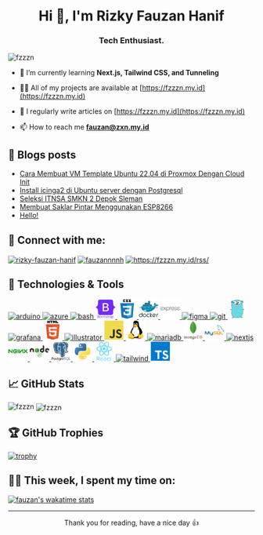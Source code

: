 <h1 align="center">Hi 👋, I'm Rizky Fauzan Hanif</h1>
<h3 align="center">Tech Enthusiast.</h3>

<p align="left"> <img src="https://komarev.com/ghpvc/?username=fzzzn&label=Profile%20views&color=0e75b6&style=flat" alt="fzzzn" /> </p>

- 🌱 I’m currently learning **Next.js, Tailwind CSS, and Tunneling**

- 👨‍💻 All of my projects are available at [https://fzzzn.my.id](https://fzzzn.my.id)

- 📝 I regularly write articles on [https://fzzzn.my.id](https://fzzzn.my.id)

- 📫 How to reach me **fauzan@zxn.my.id**

## 📰 Blogs posts

<!-- BLOG-POST-LIST:START -->
- [Cara Membuat VM Template Ubuntu 22.04 di Proxmox Dengan Cloud Init](https://fzzzn.my.id/cara-membuat-vm-template-ubuntu-22-04-di-proxmox-dengan-cloud-init/)
- [Install icinga2 di Ubuntu server dengan Postgresql](https://fzzzn.my.id/install-icinga2-di-ubuntu-sever/)
- [Seleksi ITNSA SMKN 2 Depok Sleman](https://fzzzn.my.id/seleksi-itnsa-smkn-2-depok-sleman/)
- [Membuat Saklar Pintar Menggunakan ESP8266](https://fzzzn.my.id/membuat-saklar-pintar-menggunakan-esp8266/)
- [Hello!](https://fzzzn.my.id/hello/)
<!-- BLOG-POST-LIST:END -->

## 💼 Connect with me:

<p align="left">
<a href="https://linkedin.com/in/rizky-fauzan-hanif" target="blank"><img align="center" src="https://raw.githubusercontent.com/rahuldkjain/github-profile-readme-generator/master/src/images/icons/Social/linked-in-alt.svg" alt="rizky-fauzan-hanif" height="30" width="40" /></a>
<a href="https://instagram.com/fauzannnnh" target="blank"><img align="center" src="https://raw.githubusercontent.com/rahuldkjain/github-profile-readme-generator/master/src/images/icons/Social/instagram.svg" alt="fauzannnnh" height="30" width="40" /></a>
<a href="/https://fzzzn.my.id/rss/" target="blank"><img align="center" src="https://raw.githubusercontent.com/rahuldkjain/github-profile-readme-generator/master/src/images/icons/Social/rss.svg" alt="https://fzzzn.my.id/rss/" height="30" width="40" /></a>
</p>

## 🔧 Technologies & Tools

<p align="left"> <a href="https://www.arduino.cc/" target="_blank" rel="noreferrer"> <img src="https://cdn.worldvectorlogo.com/logos/arduino-1.svg" alt="arduino" width="40" height="40"/> </a> <a href="https://azure.microsoft.com/en-in/" target="_blank" rel="noreferrer"> <img src="https://www.vectorlogo.zone/logos/microsoft_azure/microsoft_azure-icon.svg" alt="azure" width="40" height="40"/> </a> <a href="https://www.gnu.org/software/bash/" target="_blank" rel="noreferrer"> <img src="https://www.vectorlogo.zone/logos/gnu_bash/gnu_bash-icon.svg" alt="bash" width="40" height="40"/> </a> <a href="https://getbootstrap.com" target="_blank" rel="noreferrer"> <img src="https://raw.githubusercontent.com/devicons/devicon/master/icons/bootstrap/bootstrap-plain-wordmark.svg" alt="bootstrap" width="40" height="40"/> </a> <a href="https://www.w3schools.com/css/" target="_blank" rel="noreferrer"> <img src="https://raw.githubusercontent.com/devicons/devicon/master/icons/css3/css3-original-wordmark.svg" alt="css3" width="40" height="40"/> </a> <a href="https://www.docker.com/" target="_blank" rel="noreferrer"> <img src="https://raw.githubusercontent.com/devicons/devicon/master/icons/docker/docker-original-wordmark.svg" alt="docker" width="40" height="40"/> </a> <a href="https://expressjs.com" target="_blank" rel="noreferrer"> <img src="https://raw.githubusercontent.com/devicons/devicon/master/icons/express/express-original-wordmark.svg" alt="express" width="40" height="40"/> </a> <a href="https://www.figma.com/" target="_blank" rel="noreferrer"> <img src="https://www.vectorlogo.zone/logos/figma/figma-icon.svg" alt="figma" width="40" height="40"/> </a> <a href="https://git-scm.com/" target="_blank" rel="noreferrer"> <img src="https://www.vectorlogo.zone/logos/git-scm/git-scm-icon.svg" alt="git" width="40" height="40"/> </a> <a href="https://golang.org" target="_blank" rel="noreferrer"> <img src="https://raw.githubusercontent.com/devicons/devicon/master/icons/go/go-original.svg" alt="go" width="40" height="40"/> </a> <a href="https://grafana.com" target="_blank" rel="noreferrer"> <img src="https://www.vectorlogo.zone/logos/grafana/grafana-icon.svg" alt="grafana" width="40" height="40"/> </a> <a href="https://www.w3.org/html/" target="_blank" rel="noreferrer"> <img src="https://raw.githubusercontent.com/devicons/devicon/master/icons/html5/html5-original-wordmark.svg" alt="html5" width="40" height="40"/> </a> <a href="https://www.adobe.com/in/products/illustrator.html" target="_blank" rel="noreferrer"> <img src="https://www.vectorlogo.zone/logos/adobe_illustrator/adobe_illustrator-icon.svg" alt="illustrator" width="40" height="40"/> </a> <a href="https://developer.mozilla.org/en-US/docs/Web/JavaScript" target="_blank" rel="noreferrer"> <img src="https://raw.githubusercontent.com/devicons/devicon/master/icons/javascript/javascript-original.svg" alt="javascript" width="40" height="40"/> </a> <a href="https://www.linux.org/" target="_blank" rel="noreferrer"> <img src="https://raw.githubusercontent.com/devicons/devicon/master/icons/linux/linux-original.svg" alt="linux" width="40" height="40"/> </a> <a href="https://mariadb.org/" target="_blank" rel="noreferrer"> <img src="https://www.vectorlogo.zone/logos/mariadb/mariadb-icon.svg" alt="mariadb" width="40" height="40"/> </a> <a href="https://www.mongodb.com/" target="_blank" rel="noreferrer"> <img src="https://raw.githubusercontent.com/devicons/devicon/master/icons/mongodb/mongodb-original-wordmark.svg" alt="mongodb" width="40" height="40"/> </a> <a href="https://www.mysql.com/" target="_blank" rel="noreferrer"> <img src="https://raw.githubusercontent.com/devicons/devicon/master/icons/mysql/mysql-original-wordmark.svg" alt="mysql" width="40" height="40"/> </a> <a href="https://nextjs.org/" target="_blank" rel="noreferrer"> <img src="https://cdn.worldvectorlogo.com/logos/nextjs-2.svg" alt="nextjs" width="40" height="40"/> </a> <a href="https://www.nginx.com" target="_blank" rel="noreferrer"> <img src="https://raw.githubusercontent.com/devicons/devicon/master/icons/nginx/nginx-original.svg" alt="nginx" width="40" height="40"/> </a> <a href="https://nodejs.org" target="_blank" rel="noreferrer"> <img src="https://raw.githubusercontent.com/devicons/devicon/master/icons/nodejs/nodejs-original-wordmark.svg" alt="nodejs" width="40" height="40"/> </a> <a href="https://www.postgresql.org" target="_blank" rel="noreferrer"> <img src="https://raw.githubusercontent.com/devicons/devicon/master/icons/postgresql/postgresql-original-wordmark.svg" alt="postgresql" width="40" height="40"/> </a> <a href="https://www.python.org" target="_blank" rel="noreferrer"> <img src="https://raw.githubusercontent.com/devicons/devicon/master/icons/python/python-original.svg" alt="python" width="40" height="40"/> </a> <a href="https://reactjs.org/" target="_blank" rel="noreferrer"> <img src="https://raw.githubusercontent.com/devicons/devicon/master/icons/react/react-original-wordmark.svg" alt="react" width="40" height="40"/> </a> <a href="https://tailwindcss.com/" target="_blank" rel="noreferrer"> <img src="https://www.vectorlogo.zone/logos/tailwindcss/tailwindcss-icon.svg" alt="tailwind" width="40" height="40"/> </a> <a href="https://www.typescriptlang.org/" target="_blank" rel="noreferrer"> <img src="https://raw.githubusercontent.com/devicons/devicon/master/icons/typescript/typescript-original.svg" alt="typescript" width="40" height="40"/> </a> </p>

## &#x1f4c8; GitHub Stats

<p><img align="left" src="https://github-readme-stats.vercel.app/api/top-langs?username=fzzzn&show_icons=true&locale=en&layout=compact&theme=dark" alt="fzzzn" /></p>

<p>&nbsp;<img align="center" src="https://github-readme-stats.vercel.app/api?username=fzzzn&show_icons=true&locale=en&theme=dark" alt="fzzzn" /></p>

## 🏆 GitHub Trophies

[![trophy](https://github-profile-trophy.vercel.app/?username=fzzzn&theme=nord&column=7)](https://github.com/ryo-ma/github-profile-trophy)

## 👨‍💻 This week, I spent my time on:

[![fauzan's wakatime stats](https://github-readme-stats.vercel.app/api/wakatime?username=fzzzn&line_height=27&title_color=6aa6f8&text_color=8a919a&icon_color=6aa6f8&bg_color=22272e)](https://github.com/anuraghazra/github-readme-stats)

---

<p align="center">Thank you for reading, have a nice day 👍</p>
